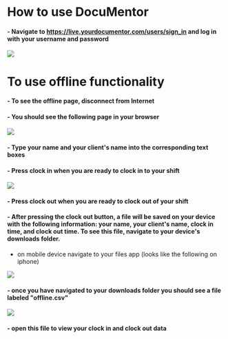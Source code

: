 # How to use DocuMentor

#### - Navigate to https://live.yourdocumentor.com/users/sign_in and log in with your username and password 
![](/Users/abbyhuelhorst/Desktop/login.png)

# To use offline functionality
#### - To see the offline page, disconnect from Internet
#### - You should see the following page in your browser 
![](/Users/abbyhuelhorst/Desktop/offline.png)
#### - Type your name and your client's name into the corresponding text boxes
#### - Press clock in when you are ready to clock in to your shift
![](/Users/abbyhuelhorst/Desktop/clockin.png)
#### - Press clock out when you are ready to clock out of your shift 
#### - After pressing the clock out button, a file will be saved on your device with the following information: your name, your client's name, clock in time, and clock out time. To see this file, navigate to your device's downloads folder. 
 * on mobile device navigate to your files app (looks like the following on iphone)
 
![](/Users/abbyhuelhorst/Desktop/app.png)

#### - once you have navigated to your downloads folder you should see a file labeled "offline.csv"
![](/Users/abbyhuelhorst/Desktop/csv.png)

#### - open this file to view your clock in and clock out data
